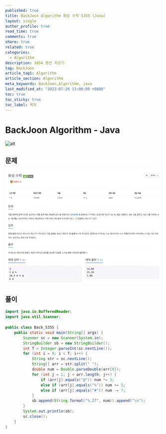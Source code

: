 ```yaml
---
published: true
title: BackJoon Algorithm 화성 수학 5355 (Java)
layout: single
author_profile: true
read_time: true
comments: true
share: true
related: true
categories:
  - Algorithm
description: 1654 랜선 자르기
tag: BackJoon
article_tag1: Algorithm
article_section: Algorithm
meta_keywords: BackJoon,Algorithm, java
last_modified_at: "2023-07-26 13:00:00 +0800"
toc: true
toc_sticky: true
toc_label: 목차
---
```


# BackJoon Algorithm - Java

![alt](https://d2gd6pc034wcta.cloudfront.net/images/logo@2x.png)

## 문제

![alt](/assets/images/post/Algorithm/5355.png)

## 풀이

```java
import java.io.BufferedReader;
import java.util.Scanner;

public class Back_5355 {
    public static void main(String[] args) {
        Scanner sc = new Scanner(System.in);
        StringBuilder sb = new StringBuilder();
        int T = Integer.parseInt(sc.nextLine());
        for (int i = 0; i < T; i++) {
            String str = sc.nextLine();
            String[] arr = str.split(" ");
            double num = Double.parseDouble(arr[0]);
            for (int j = 1; j < arr.length; j++) {
                if (arr[j].equals("@")) num *= 3;
                else if (arr[j].equals("%")) num += 5;
                else if (arr[j].equals("#")) num -= 7;
            }
            sb.append(String.format("%.2f", num)).append("\n");
        }
        System.out.println(sb);
        sc.close();
    }
}


```

